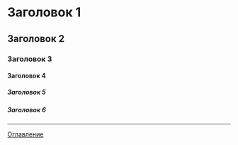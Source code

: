# Заголовок 1

## Заголовок 2

### Заголовок 3

#### Заголовок 4
##### Заголовок 5
##### Заголовок 6

***
[Оглавление](03_menu.md)